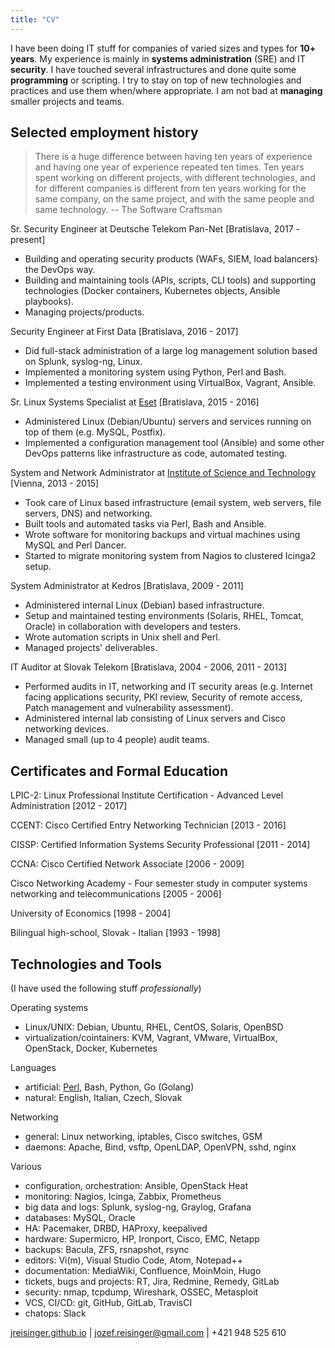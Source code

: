 ```yaml
---
title: "CV"
---
```


I have been doing IT stuff for companies of varied sizes and types for **10+ years**. My experience is mainly in **systems administration** (SRE) and IT **security**. I have touched several infrastructures and done quite some **programming** or scripting. I try to stay on top of new technologies and practices and use them when/where appropriate. I am not bad at **managing** smaller projects and teams.

## Selected employment history

> There is a huge difference between having ten years of experience and having one year of experience repeated ten times. Ten years spent working on different projects, with different technologies, and for different companies is different from ten years working for the same company, on the same project, and with the same people and same technology. -- The Software Craftsman

Sr. Security Engineer
at Deutsche Telekom Pan-Net [Bratislava, 2017 - present]

* Building and operating security products (WAFs, SIEM, load balancers) the DevOps way.
* Building and maintaining tools (APIs, scripts, CLI tools) and supporting technologies (Docker containers, Kubernetes objects, Ansible playbooks).
* Managing projects/products.

Security Engineer
at First Data [Bratislava, 2016 - 2017]

* Did full-stack administration of a large log management solution based on Splunk, syslog-ng, Linux.
* Implemented a monitoring system using Python, Perl and Bash.
* Implemented a testing environment using VirtualBox, Vagrant, Ansible.

Sr. Linux Systems Specialist
at [Eset](https://www.eset.com/) [Bratislava, 2015 - 2016]

* Administered Linux (Debian/Ubuntu) servers and services running on top of them (e.g.  MySQL, Postfix).
* Implemented a configuration management tool (Ansible) and some other DevOps patterns like infrastructure as code, automated testing.

System and Network Administrator
at [Institute of Science and Technology](https://ist.ac.at/) [Vienna, 2013 - 2015]

* Took care of Linux based infrastructure (email system, web servers, file servers, DNS) and networking.
* Built tools and automated tasks via Perl, Bash and Ansible.
* Wrote software for monitoring backups and virtual machines using MySQL and Perl Dancer.
* Started to migrate monitoring system from Nagios to clustered Icinga2 setup.

System Administrator
at Kedros [Bratislava, 2009 - 2011]

* Administered internal Linux (Debian) based infrastructure.
* Setup and maintained testing environments (Solaris, RHEL, Tomcat, Oracle) in collaboration with developers and testers.
* Wrote automation scripts in Unix shell and Perl.
* Managed projects' deliverables.

IT Auditor
at Slovak Telekom [Bratislava, 2004 - 2006, 2011 - 2013]

* Performed audits in IT, networking and IT security areas (e.g. Internet facing applications security, PKI review, Security of remote access, Patch management and vulnerability assessment).
* Administered internal lab consisting of Linux servers and Cisco networking devices.
* Managed small (up to 4 people) audit teams.

## Certificates and Formal Education

LPIC-2: Linux Professional Institute Certification - Advanced Level Administration [2012 - 2017]

CCENT: Cisco Certified Entry Networking Technician [2013 - 2016]

CISSP: Certified Information Systems Security Professional [2011 - 2014]

CCNA: Cisco Certified Network Associate [2006 - 2009]

Cisco Networking Academy - Four semester study in computer systems networking and telecommunications [2005 - 2006]

University of Economics [1998 - 2004]

Bilingual high-school, Slovak - Italian [1993 - 1998]

## Technologies and Tools

(I have used the following stuff *professionally*)

Operating systems

* Linux/UNIX: Debian, Ubuntu, RHEL, CentOS, Solaris, OpenBSD
* virtualization/cointainers: KVM, Vagrant, VMware, VirtualBox, OpenStack, Docker, Kubernetes

Languages

* artificial: [Perl](https://www.perl.org/), Bash, Python, Go (Golang)
* natural: English, Italian, Czech, Slovak

Networking

* general: Linux networking, iptables, Cisco switches, GSM
* daemons: Apache, Bind, vsftp, OpenLDAP, OpenVPN, sshd, nginx

Various

* configuration, orchestration: Ansible, OpenStack Heat
* monitoring: Nagios, Icinga, Zabbix, Prometheus
* big data and logs: Splunk, syslog-ng, Graylog, Grafana
* databases: MySQL, Oracle
* HA: Pacemaker, DRBD, HAProxy, keepalived
* hardware: Supermicro, HP, Ironport, Cisco, EMC, Netapp
* backups: Bacula, ZFS, rsnapshot, rsync
* editors: Vi(m), Visual Studio Code, Atom, Notepad++
* documentation: MediaWiki, Confluence, MoinMoin, Hugo
* tickets, bugs and projects: RT, Jira, Redmine, Remedy, GitLab
* security: nmap, tcpdump, Wireshark, OSSEC, Metasploit
* VCS, CI/CD: git, GitHub, GitLab, TravisCI
* chatops: Slack

[jreisinger.github.io](http://jreisinger.github.io) | <jozef.reisinger@gmail.com> | +421 948 525 610
